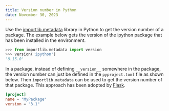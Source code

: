 ```yaml
---
title: Version number in Python
date: November 30, 2023
---
```


Use the [importlib.metadata](https://docs.python.org/3/library/importlib.metadata.html) library in Python to get the version number of a package. The example below gets the version of the ipython package that has been installed in the environment.

```python
>>> from importlib.metadata import version
>>> version('ipython')
'8.15.0'
```

In a package, instead of defining `__version__` somewhere in the package, the version number can just be defined in the `pyproject.toml` file as shown below. Then `importlib.metadata` can be used to get the version number of that package. This approach has been adopted by [Flask](https://github.com/pallets/flask/pull/5242/files).

```toml
[project]
name = "MyPackage"
version = "3.1"
```
